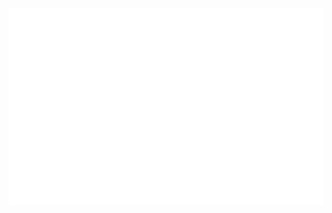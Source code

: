 <!-- Trungquandev -->
<a href="#" target="_blank">
  <img src="svg/nvquan2kvn.svg" width="1200" alt="nvquan2kvn" />
</a>

